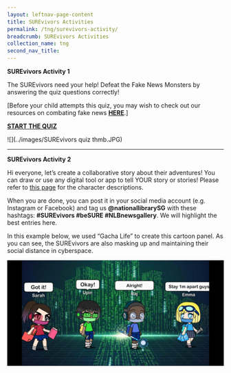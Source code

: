 ```yaml
---
layout: leftnav-page-content
title: SUREvivors Activities
permalink: /tng/surevivors-activity/
breadcrumb: SUREvivors Activities
collection_name: tng
second_nav_title: 
---
```


**SUREvivors Activity 1**

The SUREvivors need your help!  Defeat the Fake News Monsters by answering the quiz questions correctly!

[Before your child attempts this quiz, you may wish to check out our resources on combating fake news **[HERE](https://sure.nlb.gov.sg/resources/audience/adults/combating-fake-news)**.]

**[START THE QUIZ](https://tinyurl.com/tng-surevivor-quiz)**

![](../images/SUREvivors quiz thmb.JPG)

<hr>



**SUREvivors Activity 2**

Hi everyone, let’s create a collaborative story about their adventures! You can draw or use any digital tool or app to tell YOUR story or stories! Please refer to [this page](/tng/surevivors/) for the character descriptions.

When you are done, you can post it in your social media account (e.g. Instagram or Facebook) and tag us **@nationallibrarySG**  with these hashtags:  **#SUREvivors  #beSURE  #NLBnewsgallery**. We will highlight the best entries here.

In this example below, we used “Gacha Life” to create this cartoon panel.  As you can see, the SUREvivors are also masking up and maintaining their social distance in cyberspace.

![](../images/surevivors-team-01.jpg)




